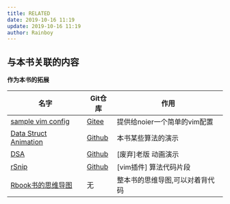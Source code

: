 ```yaml
---
title: RELATED
date: 2019-10-16 11:19
update: 2019-10-16 11:19
author: Rainboy
---
```



## 与本书关联的内容

**作为本书的拓展**

| 名字                                                                              | Git仓库                                                      | 作用                            |
|-----------------------------------------------------------------------------------|--------------------------------------------------------------|---------------------------------|
| [sample vim config](https://rainboy.gitee.io/sample-vim-config/)                  | [Gitee](https://gitee.com/Rainboy/sample-vim-config)         | 提供给noier一个简单的vim配置    |
| [Data Struct Animation](http://rainboy.coding.me/Data-Structure-Animation/)       | [Github](https://github.com/rbookr/Data-Structure-Animation) | 本书某些算法的演示              |
| [DSA](https://friendly-borg-fff51b.netlify.com/#/)                                | [Github](https://github.com/RainboyNoip/dsa)                 | [废弃]老版 动画演示             |
| [rSnip](https://github.com/Rainboylvx/rSnip)                                      | [Github](https://github.com/Rainboylvx/rSnip)                | [vim插件] 算法代码片段          |
| [Rbook书的思维导图](https://www.processon.com/view/link/5f4797e37d9c086b99056c78) | 无                                                           | 整本书的思维导图,可以对着背代码 |
